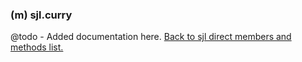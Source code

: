 ### (m) sjl.curry
@todo - Added documentation here.
[Back to sjl direct members and methods list.](#sjl-direct-members-and-methods)
